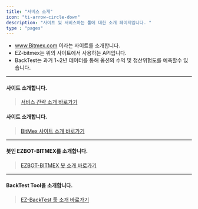 ```yaml
---
title: "서비스 소개"
icon: "ti-arrow-circle-down"
description: "사이트 및 서비스하는 툴에 대한 소개 페이지입니다. "
type : "pages"
---
```



- www.Bitmex.com 이라는 사이트를 소개합니다.</br>
- EZ-bitmex는 위의 사이트에서 사용하는 API입니다.</br>
- BackTest는 과거 1~2년 데이터를 통해 옵션의 수익 및 청산위험도를 예측할수 있습니다.


---

#### 사이트 소개합니다.

>[서비스 간략 소개 바로가기](/1_intro/0start/)




#### 사이트 소개합니다.

>[BitMex 사이트 소개 바로가기](/1_intro/1_bitmex/)

---

#### 봇인 EZBOT-BITMEX를 소개합니다.

>[EZBOT-BITMEX 봇 소개 바로가기](/1_intro/2_bot/)

---

#### BackTest Tool을 소개합니다.

>[EZ-BackTest 툴 소개 바로가기](/1_intro/3_tool/)